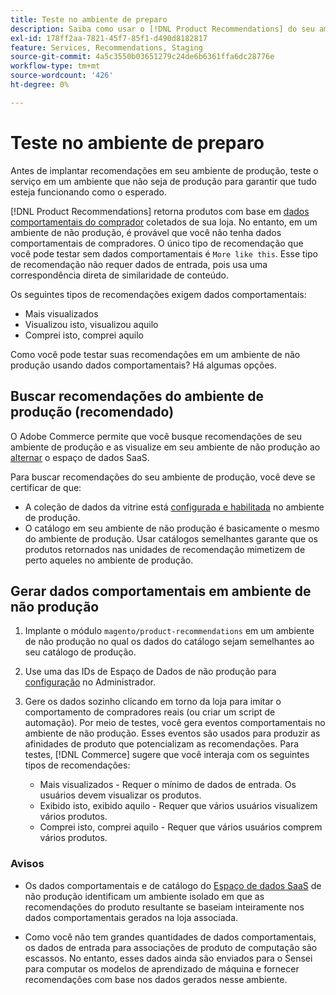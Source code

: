 ```yaml
---
title: Teste no ambiente de preparo
description: Saiba como usar o [!DNL Product Recommendations] do seu ambiente de produção no seu ambiente de preparo para fins de teste.
exl-id: 178ff2aa-7821-45f7-85f1-d490d8182817
feature: Services, Recommendations, Staging
source-git-commit: 4a5c3550b03651279c24de6b6361ffa6dc28776e
workflow-type: tm+mt
source-wordcount: '426'
ht-degree: 0%

---
```


# Teste no ambiente de preparo

Antes de implantar recomendações em seu ambiente de produção, teste o serviço em um ambiente que não seja de produção para garantir que tudo esteja funcionando como o esperado.

[!DNL Product Recommendations] retorna produtos com base em [dados comportamentais do comprador](events.md) coletados de sua loja. No entanto, em um ambiente de não produção, é provável que você não tenha dados comportamentais de compradores. O único tipo de recomendação que você pode testar sem dados comportamentais é `More like this`. Esse tipo de recomendação não requer dados de entrada, pois usa uma correspondência direta de similaridade de conteúdo.

Os seguintes tipos de recomendações exigem dados comportamentais:

- Mais visualizados
- Visualizou isto, visualizou aquilo
- Comprei isto, comprei aquilo

Como você pode testar suas recomendações em um ambiente de não produção usando dados comportamentais? Há algumas opções.

## Buscar recomendações do ambiente de produção (recomendado)

O Adobe Commerce permite que você busque recomendações de seu ambiente de produção e as visualize em seu ambiente de não produção ao [alternar](settings.md) o espaço de dados SaaS.

Para buscar recomendações do seu ambiente de produção, você deve se certificar de que:

- A coleção de dados da vitrine está [configurada e habilitada](install-configure.md) no ambiente de produção.
- O catálogo em seu ambiente de não produção é basicamente o mesmo do ambiente de produção. Usar catálogos semelhantes garante que os produtos retornados nas unidades de recomendação mimetizem de perto aqueles no ambiente de produção.

## Gerar dados comportamentais em ambiente de não produção

1. Implante o módulo `magento/product-recommendations` em um ambiente de não produção no qual os dados do catálogo sejam semelhantes ao seu catálogo de produção.

1. Use uma das IDs de Espaço de Dados de não produção para [configuração](../landing/saas.md#saas-configuration) no Administrador.

1. Gere os dados sozinho clicando em torno da loja para imitar o comportamento de compradores reais (ou criar um script de automação). Por meio de testes, você gera eventos comportamentais no ambiente de não produção. Esses eventos são usados para produzir as afinidades de produto que potencializam as recomendações. Para testes, [!DNL Commerce] sugere que você interaja com os seguintes tipos de recomendações:

   - Mais visualizados - Requer o mínimo de dados de entrada. Os usuários devem visualizar os produtos.
   - Exibido isto, exibido aquilo - Requer que vários usuários visualizem vários produtos.
   - Comprei isto, comprei aquilo - Requer que vários usuários comprem vários produtos.

### Avisos

- Os dados comportamentais e de catálogo do [Espaço de dados SaaS](../landing/saas.md#saas-configuration) de não produção identificam um ambiente isolado em que as recomendações do produto resultante se baseiam inteiramente nos dados comportamentais gerados na loja associada.

- Como você não tem grandes quantidades de dados comportamentais, os dados de entrada para associações de produto de computação são escassos. No entanto, esses dados ainda são enviados para o Sensei para computar os modelos de aprendizado de máquina e fornecer recomendações com base nos dados gerados nesse ambiente.
